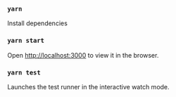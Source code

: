 ### `yarn`

Install dependencies

### `yarn start`

Open [http://localhost:3000](http://localhost:3000) to view it in the browser.

### `yarn test`

Launches the test runner in the interactive watch mode.
